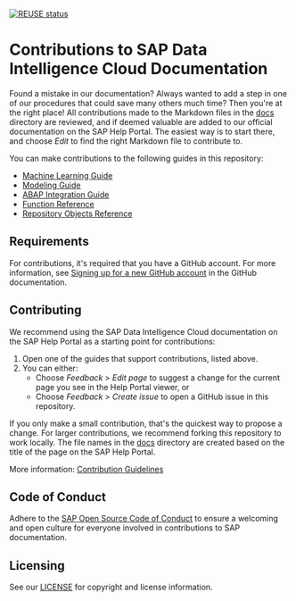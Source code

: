 [![REUSE status]()]()

# Contributions to SAP Data Intelligence Cloud Documentation

Found a mistake in our documentation? Always wanted to add a step in one of our procedures that could save many others much time? Then you're at the right place! All contributions made to the Markdown files in the [docs](docs) directory are reviewed, and if deemed valuable are added to our official documentation on the SAP Help Portal. The easiest way is to start there, and choose _Edit_ to find the right Markdown file to contribute to.

You can make contributions to the following guides in this repository:

* [Machine Learning Guide](https://help.sap.com/docs/data-intelligence-cloud/machine-learning-guide-5ac15e8fccb447199fda4509e813bf9f/machine-learning-in-sap-data-intelligence?version=Cloud)
* [Modeling Guide](https://help.sap.com/docs/SAP_DATA_INTELLIGENCE/1c1341f6911f4da5a35b191b40b426c8/3659021a9c1c434cb146e9f99fcaf291.html?version=Cloud)
* [ABAP Integration Guide](https://help.sap.com/docs/SAP_DATA_INTELLIGENCE/3a65df0ce7cd40d3a61225b7d3c86703/8b287f0f0033447c8a57a1bee74cd840.html?version=Cloud)
* [Function Reference](https://help.sap.com/docs/SAP_DATA_INTELLIGENCE/fd995896a5f841c696d2b6825d39f755/d1a49cf88cd8483b8cc2a6e216094fcc.html?version=Cloud)
* [Repository Objects Reference](https://help.sap.com/docs/SAP_DATA_INTELLIGENCE/97fce0b6d93e490fadec7e7021e9016e/6529535176db4c489fa9baaa75af1b33.html?version=Cloud)


## Requirements

For contributions, it's required that you have a GitHub account. For more information, see [Signing up for a new GitHub account](https://docs.github.com/en/github/getting-started-with-github/signing-up-for-a-new-github-account) in the GitHub documentation.


## Contributing

We recommend using the SAP Data Intelligence Cloud documentation on the SAP Help Portal as a starting point for contributions:

1. Open one of the guides that support contributions, listed above.
1. You can either:
    * Choose *Feedback* > *Edit page* to suggest a change for the current page you see in the Help Portal viewer, or
    * Choose *Feedback* > *Create issue* to open a GitHub issue in this repository.

If you only make a small contribution, that's the quickest way to propose a change. For larger contributions, we recommend forking this repository to work locally. The file names in the [docs](docs) directory are created based on the title of the page on the SAP Help Portal.

More information: [Contribution Guidelines](https://help.sap.com/products/open-documentation-initiative/contribution-guidelines/readme.html)

## Code of Conduct

Adhere to the [SAP Open Source Code of Conduct](https://github.com/SAP-docs/.github/blob/main/CODE_OF_CONDUCT.md) to ensure a welcoming and open culture for everyone involved in contributions to SAP documentation.

## Licensing

See our [LICENSE](LICENSE) for copyright and license information.










